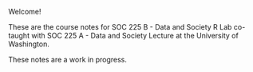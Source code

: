 Welcome! 

These are the course notes for SOC 225 B - Data and Society R Lab co-taught with SOC 225 A - Data and Society Lecture  at the University of Washington.

These notes are a work in progress.